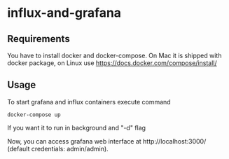 # influx-and-grafana

## Requirements

You have to install docker and docker-compose. On Mac it is shipped with docker package, on Linux use https://docs.docker.com/compose/install/

## Usage

To start grafana and influx containers execute command

    docker-compose up

If you want it to run in background and "-d" flag

Now, you can access grafana web interface at http://localhost:3000/ (default credentials: admin/admin).



